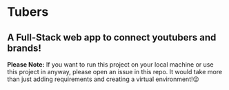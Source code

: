 # Tubers

## A Full-Stack web app to connect youtubers and brands!

__Please Note:__ If you want to run this project on your local machine or use this project in anyway, please open an issue in this repo. It would take more than just adding requirements and creating a virtual environment!😜
